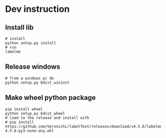 # Dev instruction

## Install lib

```
# install
python setup.py install
# run
labelme
```

## Release windows

```
# from a windows pc do
python setup.py bdist_wininst
```

## Make wheel python package
```
pip install wheel
python setup.py bdist_wheel
# load to the release and install with
# pip install https://github.com/Veronishi/labelText/releases/download/v4.5.8/labelme-4.5.8-py3-none-any.whl
```